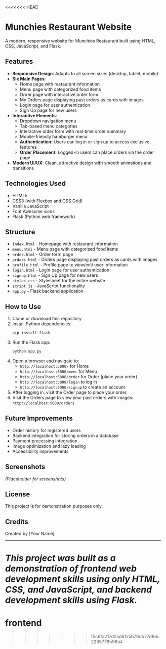 <<<<<<< HEAD
# Munchies Restaurant Website

A modern, responsive website for Munchies Restaurant built using HTML, CSS, JavaScript, and Flask.

## Features

- **Responsive Design**: Adapts to all screen sizes (desktop, tablet, mobile)
- **Six Main Pages**:
  - Home page with restaurant information
  - Menu page with categorized food items
  - Order page with interactive order form
  - My Orders page displaying past orders as cards with images
  - Login page for user authentication
  - Sign Up page for new users
- **Interactive Elements**:
  - Dropdown navigation menu
  - Tab-based menu categories
  - Interactive order form with real-time order summary
  - Mobile-friendly hamburger menu
  - **Authentication**: Users can log in or sign up to access exclusive features
  - **Order Placement**: Logged-in users can place orders via the order page
- **Modern UI/UX**: Clean, attractive design with smooth animations and transitions

## Technologies Used

- HTML5
- CSS3 (with Flexbox and CSS Grid)
- Vanilla JavaScript
- Font Awesome icons
- Flask (Python web framework)

## Structure

- `index.html` - Homepage with restaurant information
- `menu.html` - Menu page with categorized food items
- `order.html` - Order form page
- `orders.html` - Orders page displaying past orders as cards with images
- `profile.html` - Profile page to view/edit user information
- `login.html` - Login page for user authentication
- `signup.html` - Sign Up page for new users
- `styles.css` - Stylesheet for the entire website
- `script.js` - JavaScript functionality
- `app.py` - Flask backend application

## How to Use

1. Clone or download this repository
2. Install Python dependencies:
   ```bash
   pip install flask
   ```
3. Run the Flask app:
   ```bash
   python app.py
   ```
4. Open a browser and navigate to:
   - `http://localhost:5000/` for Home
   - `http://localhost:5000/menu` for Menu
   - `http://localhost:5000/order` for Order (place your order)
   - `http://localhost:5000/login` to log in
   - `http://localhost:5000/signup` to create an account
5. After logging in, visit the Order page to place your order.
6. Visit the Orders page to view your past orders with images: `http://localhost:5000/orders`

## Future Improvements

- Order history for registered users
- Backend integration for storing orders in a database
- Payment processing integration
- Image optimization and lazy loading
- Accessibility improvements

## Screenshots

*(Placeholder for screenshots)*

## License

This project is for demonstration purposes only.

## Credits

Created by [Your Name]

---

*This project was built as a demonstration of frontend web development skills using only HTML, CSS, and JavaScript, and backend development skills using Flask.* 
=======
# frontend
>>>>>>> f5c6fa217d25d6125b79db77d86c2295778b96b4
